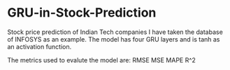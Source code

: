 # GRU-in-Stock-Prediction
Stock price prediction of Indian Tech companies
I have taken the database of INFOSYS as an example.
The model has four GRU layers and is tanh as an activation function.

The metrics used to evalute the model are:
  RMSE
  MSE
  MAPE
  R^2


  
  
